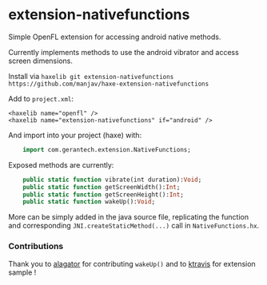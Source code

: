 extension-nativefunctions
=============

Simple OpenFL extension for accessing android native methods.

Currently implements methods to use the android vibrator and access screen
dimensions.

Install via `haxelib git extension-nativefunctions https://github.com/manjav/haxe-extension-nativefunctions`

Add to `project.xml`:

    <haxelib name="openfl" />
    <haxelib name="extension-nativefunctions" if="android" />

And import into your project (haxe) with:
  
```Haxe
    import com.gerantech.extension.NativeFunctions;
```
Exposed methods are currently:

```Haxe
    public static function vibrate(int duration):Void;
    public static function getScreenWidth():Int;
    public static function getScreenHeight():Int;
    public static function wakeUp():Void;
```
More can be simply added in the java source file, replicating the function and
corresponding `JNI.createStaticMethod(...)` call in `NativeFunctions.hx`.
  
### Contributions

Thank you to [alagator](https://github.com/alagatar) for contributing `wakeUp()` and to [ktravis](https://github.com/ktravis/haxe-hardware) for extension sample !
